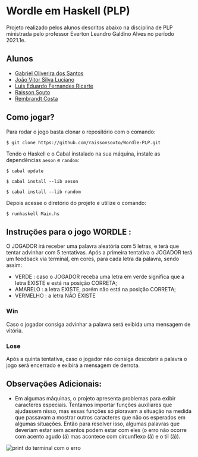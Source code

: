 # Wordle em Haskell (PLP)

Projeto realizado pelos alunos descritos abaixo na disciplina de PLP ministrada pelo professor Everton Leandro Galdino Alves no período 2021.1e.

## Alunos

- [Gabriel Oliverira dos Santos](https://github.com/Gabriel-S1)
- [João Vitor Silva Luciano](https://github.com/joaovitorsl)
- [Luis Eduardo Fernandes Ricarte](https://github.com/luisricarte)
- [Raisson Souto](https://github.com/raissonsouto)
- [Rembrandt Costa](https://github.com/rembrandtcosta)

## Como jogar?

Para rodar o jogo basta clonar o repositório com o comando: 
```
$ git clone https://github.com/raissonsouto/Wordle-PLP.git
```
Tendo o Haskell e o Cabal instalado na sua máquina, instale as dependências ```aeson``` e ```random```:
```
$ cabal update
```

```
$ cabal install --lib aeson
```

```
$ cabal install --lib random
```
Depois acesse o diretório do projeto e utilize o comando: 
```
$ runhaskell Main.hs
```

## Instruções para o jogo WORDLE :

O JOGADOR irá receber uma palavra aleatória com 5 letras, e terá que tentar advinhar com 5 tentativas.
Após a primeira tentativa o JOGADOR terá um feedback via terminal, em cores, para cada letra da palavra, sendo assim:

+ VERDE : caso o JOGADOR receba uma letra em verde significa que a letra EXISTE e está na posição CORRETA;
+ AMARELO : a letra EXISTE, porém não está na posição CORRETA;
+ VERMELHO : a letra NÃO EXISTE

### Win
Caso o jogador consiga advinhar a palavra será exibida uma mensagem de vitória.
### Lose
Após a quinta tentativa, caso o jogador não consiga descobrir a palavra o jogo será encerrado e exibirá a mensagem de derrota.


## Observações Adicionais:

+ Em algumas máquinas, o projeto apresenta problemas para exibir caracteres especiais. Tentamos importar funções auxiliares que ajudassem nisso, mas essas funções só pioravam a situação na medida que passavam a mostrar outros caracteres que não os esperados em algumas situações. Então para resolver isso, algumas palavras que deveriam estar sem acentos podem estar com eles (o erro não ocorre com acento agudo (á) mas acontece com circunflexo (â) e o til (ã)).

<img src="https://github.com/raissonsouto/Wordle-PLP/blob/main/erro-caracteres-especiais.png" alt="print do terminal com o erro"/>

